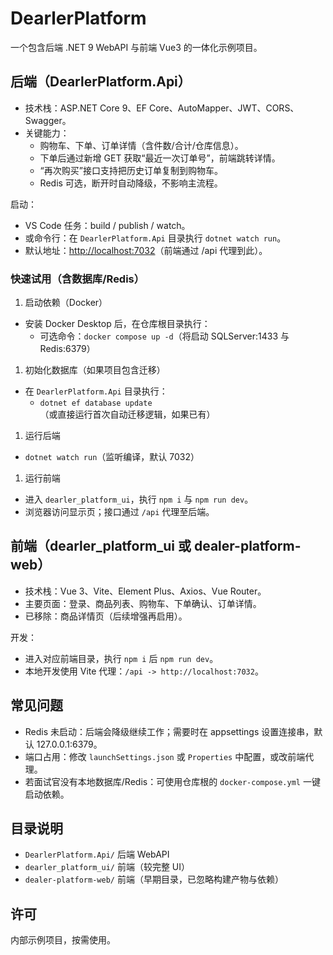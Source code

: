 # DearlerPlatform

一个包含后端 .NET 9 WebAPI 与前端 Vue3 的一体化示例项目。

## 后端（DearlerPlatform.Api）

- 技术栈：ASP.NET Core 9、EF Core、AutoMapper、JWT、CORS、Swagger。
- 关键能力：
  - 购物车、下单、订单详情（含件数/合计/仓库信息）。
  - 下单后通过新增 GET 获取“最近一次订单号”，前端跳转详情。
  - “再次购买”接口支持把历史订单复制到购物车。
  - Redis 可选，断开时自动降级，不影响主流程。

启动：

- VS Code 任务：build / publish / watch。
- 或命令行：在 `DearlerPlatform.Api` 目录执行 `dotnet watch run`。
- 默认地址：<http://localhost:7032>（前端通过 /api 代理到此）。

### 快速试用（含数据库/Redis）

1. 启动依赖（Docker）

- 安装 Docker Desktop 后，在仓库根目录执行：
  - 可选命令：`docker compose up -d`（将启动 SQLServer:1433 与 Redis:6379）

1. 初始化数据库（如果项目包含迁移）

- 在 `DearlerPlatform.Api` 目录执行：
  - `dotnet ef database update`（或直接运行首次自动迁移逻辑，如果已有）

1. 运行后端

- `dotnet watch run`（监听编译，默认 7032）

1. 运行前端

- 进入 `dearler_platform_ui`，执行 `npm i` 与 `npm run dev`。
- 浏览器访问显示页；接口通过 `/api` 代理至后端。

## 前端（dearler_platform_ui 或 dealer-platform-web）

- 技术栈：Vue 3、Vite、Element Plus、Axios、Vue Router。
- 主要页面：登录、商品列表、购物车、下单确认、订单详情。
- 已移除：商品详情页（后续增强再启用）。

开发：

- 进入对应前端目录，执行 `npm i` 后 `npm run dev`。
- 本地开发使用 Vite 代理：`/api -> http://localhost:7032`。

## 常见问题

- Redis 未启动：后端会降级继续工作；需要时在 appsettings 设置连接串，默认 127.0.0.1:6379。
- 端口占用：修改 `launchSettings.json` 或 `Properties` 中配置，或改前端代理。
- 若面试官没有本地数据库/Redis：可使用仓库根的 `docker-compose.yml` 一键启动依赖。

## 目录说明

- `DearlerPlatform.Api/` 后端 WebAPI
- `dearler_platform_ui/` 前端（较完整 UI）
- `dealer-platform-web/` 前端（早期目录，已忽略构建产物与依赖）

## 许可

内部示例项目，按需使用。
